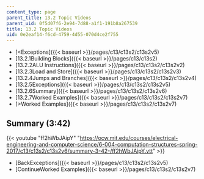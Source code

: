 ```yaml
---
content_type: page
parent_title: 13.2 Topic Videos
parent_uid: 0f5d07f6-2e94-7d88-a1f1-191b8a267539
title: 13.2 Topic Videos
uid: 0e2eaf14-f6cd-4759-4d55-070d4ce2f755
---
```


*   [<Exceptions]({{< baseurl >}}/pages/c13/c13s2/c13s2v5)
*   [13.2.1Building Blocks]({{< baseurl >}}/pages/c13/c13s2)
*   [13.2.2ALU Instructions]({{< baseurl >}}/pages/c13/c13s2/c13s2v2)
*   [13.2.3Load and Store]({{< baseurl >}}/pages/c13/c13s2/c13s2v3)
*   [13.2.4Jumps and Branches]({{< baseurl >}}/pages/c13/c13s2/c13s2v4)
*   [13.2.5Exceptions]({{< baseurl >}}/pages/c13/c13s2/c13s2v5)
*   [13.2.6Summary]({{< baseurl >}}/pages/c13/c13s2/c13s2v6)
*   [13.2.7Worked Examples]({{< baseurl >}}/pages/c13/c13s2/c13s2v7)
*   [\>Worked Examples]({{< baseurl >}}/pages/c13/c13s2/c13s2v7)

Summary (3:42)
--------------

{{< youtube "ff2hWbJAipY" "https://ocw.mit.edu/courses/electrical-engineering-and-computer-science/6-004-computation-structures-spring-2017/c13/c13s2/c13s2v6/summary-3-42-/ff2hWbJAipY.vtt" >}}

*   [BackExceptions]({{< baseurl >}}/pages/c13/c13s2/c13s2v5)
*   [ContinueWorked Examples]({{< baseurl >}}/pages/c13/c13s2/c13s2v7)